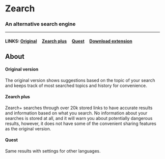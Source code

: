 # Zearch
### An alternative search engine
--------------------------------
#### LINKS: [Original](https://lb123658.github.io/zearch/index.html) &nbsp;&nbsp;&nbsp; [Zearch plus](https://lb123658.github.io/zearch/plus) &nbsp;&nbsp;&nbsp; [Quest](https://lb123658.github.io/zearch/quest/about) &nbsp;&nbsp;&nbsp; [Download extension](https://lb123658.github.io/zearch/extension.zip)

## About
#### Original version
The original version shows suggestions based on the topic of your search and keeps track of most searched topics and history for convenience. 
#### Zearch plus
Zearch+ searches through over 20k stored links to have accurate results and information based on what you search. No information about your searches is stored at all, and it will warn you about potentially dangerous results, however, it does not have some of the convenient sharing features as the original version.
#### Quest
Same results with settings for other languages.
